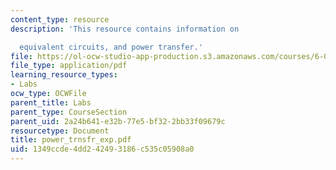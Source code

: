 ```yaml
---
content_type: resource
description: 'This resource contains information on

  equivalent circuits, and power transfer.'
file: https://ol-ocw-studio-app-production.s3.amazonaws.com/courses/6-071j-introduction-to-electronics-signals-and-measurement-spring-2006/1349ccde4dd242493186c535c05908a0_power_trnsfr_exp.pdf
file_type: application/pdf
learning_resource_types:
- Labs
ocw_type: OCWFile
parent_title: Labs
parent_type: CourseSection
parent_uid: 2a24b641-e32b-77e5-bf32-2bb33f09679c
resourcetype: Document
title: power_trnsfr_exp.pdf
uid: 1349ccde-4dd2-4249-3186-c535c05908a0
---
```

